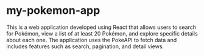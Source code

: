# my-pokemon-app
This is a web application developed using React that allows users to search for Pokémon, view a list of at least 20 Pokémon, and explore specific details about each one. The application uses the PokeAPI to fetch data and includes features such as search, pagination, and detail views.
